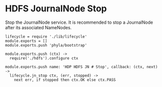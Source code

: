 
# HDFS JournalNode Stop

Stop the JournalNode service. It is recommended to stop a JournalNode after its 
associated NameNodes.

    lifecycle = require './lib/lifecycle'
    module.exports = []
    module.exports.push 'phyla/bootstrap'

    module.exports.push (ctx) ->
      require('./hdfs').configure ctx

    module.exports.push name: 'HDP HDFS JN # Stop', callback: (ctx, next) ->
      lifecycle.jn_stop ctx, (err, stopped) ->
        next err, if stopped then ctx.OK else ctx.PASS
